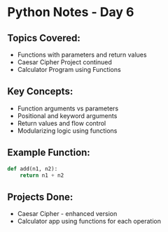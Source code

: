 # Python Notes - Day 6

## Topics Covered:
- Functions with parameters and return values
- Caesar Cipher Project continued
- Calculator Program using Functions

## Key Concepts:
- Function arguments vs parameters
- Positional and keyword arguments
- Return values and flow control
- Modularizing logic using functions

## Example Function:
```python
def add(n1, n2):
    return n1 + n2
```

## Projects Done:
- Caesar Cipher - enhanced version
- Calculator app using functions for each operation
